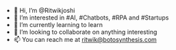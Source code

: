 - 👋 Hi, I’m @Ritwikjoshi
- 👀 I’m interested in #AI, #Chatbots, #RPA and #Startups
- 🌱 I’m currently learning to learn
- 💞️ I’m looking to collaborate on anything interesting
- 📫 You can reach me at ritwik@botosynthesis.com

<!---
Ritwikjoshi/Ritwikjoshi is a ✨ special ✨ repository because its `README.md` (this file) appears on your GitHub profile.
You can click the Preview link to take a look at your changes.
--->
